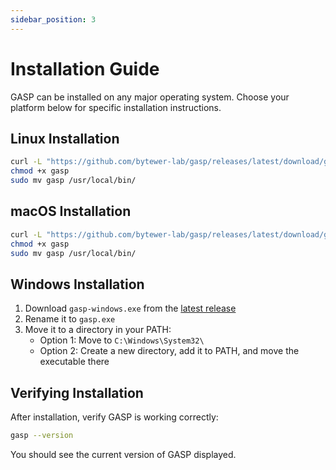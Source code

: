 ```yaml
---
sidebar_position: 3
---
```


# Installation Guide

GASP can be installed on any major operating system. Choose your platform below for specific installation instructions.

## Linux Installation

```bash
curl -L "https://github.com/bytewer-lab/gasp/releases/latest/download/gasp-linux" -o gasp
chmod +x gasp
sudo mv gasp /usr/local/bin/
```

## macOS Installation

```bash
curl -L "https://github.com/bytewer-lab/gasp/releases/latest/download/gasp-darwin" -o gasp
chmod +x gasp
sudo mv gasp /usr/local/bin/
```

## Windows Installation

1. Download `gasp-windows.exe` from the [latest release](https://github.com/bytewer-lab/gasp/releases/latest)
2. Rename it to `gasp.exe`
3. Move it to a directory in your PATH:
   - Option 1: Move to `C:\Windows\System32\`
   - Option 2: Create a new directory, add it to PATH, and move the executable there

## Verifying Installation

After installation, verify GASP is working correctly:

```bash
gasp --version
```

You should see the current version of GASP displayed.